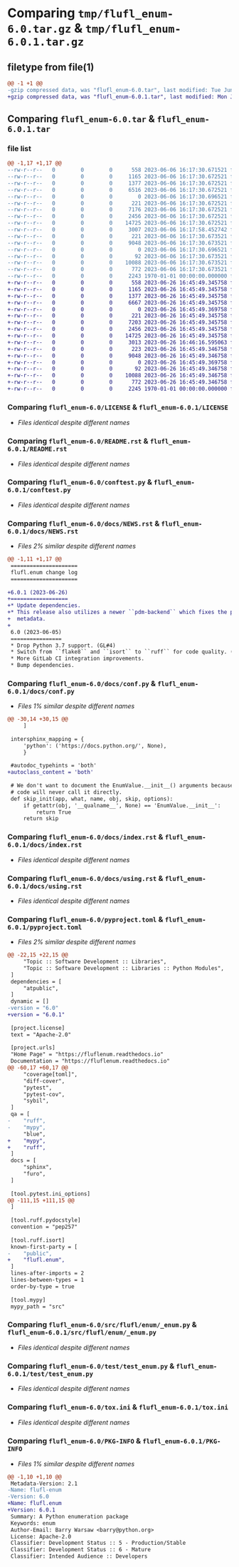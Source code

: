 # Comparing `tmp/flufl_enum-6.0.tar.gz` & `tmp/flufl_enum-6.0.1.tar.gz`

## filetype from file(1)

```diff
@@ -1 +1 @@
-gzip compressed data, was "flufl_enum-6.0.tar", last modified: Tue Jun  6 16:17:58 2023, max compression
+gzip compressed data, was "flufl_enum-6.0.1.tar", last modified: Mon Jun 26 16:46:16 2023, max compression
```

## Comparing `flufl_enum-6.0.tar` & `flufl_enum-6.0.1.tar`

### file list

```diff
@@ -1,17 +1,17 @@
--rw-r--r--   0        0        0      558 2023-06-06 16:17:30.671521 flufl_enum-6.0/LICENSE
--rw-r--r--   0        0        0     1165 2023-06-06 16:17:30.672521 flufl_enum-6.0/README.rst
--rw-r--r--   0        0        0     1377 2023-06-06 16:17:30.672521 flufl_enum-6.0/conftest.py
--rw-r--r--   0        0        0     6516 2023-06-06 16:17:30.672521 flufl_enum-6.0/docs/NEWS.rst
--rw-r--r--   0        0        0        0 2023-06-06 16:17:30.696521 flufl_enum-6.0/docs/__init__.py
--rw-r--r--   0        0        0      221 2023-06-06 16:17:30.672521 flufl_enum-6.0/docs/apiref.rst
--rw-r--r--   0        0        0     7176 2023-06-06 16:17:30.672521 flufl_enum-6.0/docs/conf.py
--rw-r--r--   0        0        0     2456 2023-06-06 16:17:30.672521 flufl_enum-6.0/docs/index.rst
--rw-r--r--   0        0        0    14725 2023-06-06 16:17:30.672521 flufl_enum-6.0/docs/using.rst
--rw-r--r--   0        0        0     3007 2023-06-06 16:17:58.452742 flufl_enum-6.0/pyproject.toml
--rw-r--r--   0        0        0      221 2023-06-06 16:17:30.673521 flufl_enum-6.0/src/flufl/enum/__init__.py
--rw-r--r--   0        0        0     9048 2023-06-06 16:17:30.673521 flufl_enum-6.0/src/flufl/enum/_enum.py
--rw-r--r--   0        0        0        0 2023-06-06 16:17:30.696521 flufl_enum-6.0/test/__init__.py
--rw-r--r--   0        0        0       92 2023-06-06 16:17:30.673521 flufl_enum-6.0/test/fruit.py
--rw-r--r--   0        0        0    10088 2023-06-06 16:17:30.673521 flufl_enum-6.0/test/test_enum.py
--rw-r--r--   0        0        0      772 2023-06-06 16:17:30.673521 flufl_enum-6.0/tox.ini
--rw-r--r--   0        0        0     2243 1970-01-01 00:00:00.000000 flufl_enum-6.0/PKG-INFO
+-rw-r--r--   0        0        0      558 2023-06-26 16:45:49.345758 flufl_enum-6.0.1/LICENSE
+-rw-r--r--   0        0        0     1165 2023-06-26 16:45:49.345758 flufl_enum-6.0.1/README.rst
+-rw-r--r--   0        0        0     1377 2023-06-26 16:45:49.345758 flufl_enum-6.0.1/conftest.py
+-rw-r--r--   0        0        0     6667 2023-06-26 16:45:49.345758 flufl_enum-6.0.1/docs/NEWS.rst
+-rw-r--r--   0        0        0        0 2023-06-26 16:45:49.369758 flufl_enum-6.0.1/docs/__init__.py
+-rw-r--r--   0        0        0      221 2023-06-26 16:45:49.345758 flufl_enum-6.0.1/docs/apiref.rst
+-rw-r--r--   0        0        0     7203 2023-06-26 16:45:49.345758 flufl_enum-6.0.1/docs/conf.py
+-rw-r--r--   0        0        0     2456 2023-06-26 16:45:49.345758 flufl_enum-6.0.1/docs/index.rst
+-rw-r--r--   0        0        0    14725 2023-06-26 16:45:49.345758 flufl_enum-6.0.1/docs/using.rst
+-rw-r--r--   0        0        0     3013 2023-06-26 16:46:16.595063 flufl_enum-6.0.1/pyproject.toml
+-rw-r--r--   0        0        0      223 2023-06-26 16:45:49.346758 flufl_enum-6.0.1/src/flufl/enum/__init__.py
+-rw-r--r--   0        0        0     9048 2023-06-26 16:45:49.346758 flufl_enum-6.0.1/src/flufl/enum/_enum.py
+-rw-r--r--   0        0        0        0 2023-06-26 16:45:49.369758 flufl_enum-6.0.1/test/__init__.py
+-rw-r--r--   0        0        0       92 2023-06-26 16:45:49.346758 flufl_enum-6.0.1/test/fruit.py
+-rw-r--r--   0        0        0    10088 2023-06-26 16:45:49.346758 flufl_enum-6.0.1/test/test_enum.py
+-rw-r--r--   0        0        0      772 2023-06-26 16:45:49.346758 flufl_enum-6.0.1/tox.ini
+-rw-r--r--   0        0        0     2245 1970-01-01 00:00:00.000000 flufl_enum-6.0.1/PKG-INFO
```

### Comparing `flufl_enum-6.0/LICENSE` & `flufl_enum-6.0.1/LICENSE`

 * *Files identical despite different names*

### Comparing `flufl_enum-6.0/README.rst` & `flufl_enum-6.0.1/README.rst`

 * *Files identical despite different names*

### Comparing `flufl_enum-6.0/conftest.py` & `flufl_enum-6.0.1/conftest.py`

 * *Files identical despite different names*

### Comparing `flufl_enum-6.0/docs/NEWS.rst` & `flufl_enum-6.0.1/docs/NEWS.rst`

 * *Files 2% similar despite different names*

```diff
@@ -1,11 +1,17 @@
 =====================
 flufl.enum change log
 =====================
 
+6.0.1 (2023-06-26)
+==================
+* Update dependencies.
+* This release also utilizes a newer ``pdm-backend`` which fixes the project
+  metadata.
+
 6.0 (2023-06-05)
 ================
 * Drop Python 3.7 support. (GL#4)
 * Switch from ``flake8`` and ``isort`` to ``ruff`` for code quality. (GL#5)
 * More GitLab CI integration improvements.
 * Bump dependencies.
```

### Comparing `flufl_enum-6.0/docs/conf.py` & `flufl_enum-6.0.1/docs/conf.py`

 * *Files 1% similar despite different names*

```diff
@@ -30,14 +30,15 @@
     ]
 
 intersphinx_mapping = {
     'python': ('https://docs.python.org/', None),
     }
 
 #autodoc_typehints = 'both'
+autoclass_content = 'both'
 
 # We don't want to document the EnumValue.__init__() arguments because user
 # code will never call it directly.
 def skip_init(app, what, name, obj, skip, options):
     if getattr(obj, '__qualname__', None) == 'EnumValue.__init__':
         return True
     return skip
```

### Comparing `flufl_enum-6.0/docs/index.rst` & `flufl_enum-6.0.1/docs/index.rst`

 * *Files identical despite different names*

### Comparing `flufl_enum-6.0/docs/using.rst` & `flufl_enum-6.0.1/docs/using.rst`

 * *Files identical despite different names*

### Comparing `flufl_enum-6.0/pyproject.toml` & `flufl_enum-6.0.1/pyproject.toml`

 * *Files 2% similar despite different names*

```diff
@@ -22,15 +22,15 @@
     "Topic :: Software Development :: Libraries",
     "Topic :: Software Development :: Libraries :: Python Modules",
 ]
 dependencies = [
     "atpublic",
 ]
 dynamic = []
-version = "6.0"
+version = "6.0.1"
 
 [project.license]
 text = "Apache-2.0"
 
 [project.urls]
 "Home Page" = "https://fluflenum.readthedocs.io"
 Documentation = "https://fluflenum.readthedocs.io"
@@ -60,17 +60,17 @@
     "coverage[toml]",
     "diff-cover",
     "pytest",
     "pytest-cov",
     "sybil",
 ]
 qa = [
-    "ruff",
-    "mypy",
     "blue",
+    "mypy",
+    "ruff",
 ]
 docs = [
     "sphinx",
     "furo",
 ]
 
 [tool.pytest.ini_options]
@@ -111,15 +111,15 @@
 ]
 
 [tool.ruff.pydocstyle]
 convention = "pep257"
 
 [tool.ruff.isort]
 known-first-party = [
-    "public",
+    "flufl.enum",
 ]
 lines-after-imports = 2
 lines-between-types = 1
 order-by-type = true
 
 [tool.mypy]
 mypy_path = "src"
```

### Comparing `flufl_enum-6.0/src/flufl/enum/_enum.py` & `flufl_enum-6.0.1/src/flufl/enum/_enum.py`

 * *Files identical despite different names*

### Comparing `flufl_enum-6.0/test/test_enum.py` & `flufl_enum-6.0.1/test/test_enum.py`

 * *Files identical despite different names*

### Comparing `flufl_enum-6.0/tox.ini` & `flufl_enum-6.0.1/tox.ini`

 * *Files identical despite different names*

### Comparing `flufl_enum-6.0/PKG-INFO` & `flufl_enum-6.0.1/PKG-INFO`

 * *Files 1% similar despite different names*

```diff
@@ -1,10 +1,10 @@
 Metadata-Version: 2.1
-Name: flufl-enum
-Version: 6.0
+Name: flufl.enum
+Version: 6.0.1
 Summary: A Python enumeration package
 Keywords: enum
 Author-Email: Barry Warsaw <barry@python.org>
 License: Apache-2.0
 Classifier: Development Status :: 5 - Production/Stable
 Classifier: Development Status :: 6 - Mature
 Classifier: Intended Audience :: Developers
```

